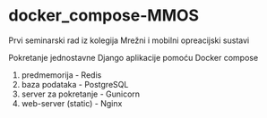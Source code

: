 # docker_compose-MMOS

Prvi seminarski rad iz kolegija Mrežni i mobilni opreacijski sustavi

Pokretanje jednostavne Django aplikacije pomoću Docker compose

1. predmemorija - Redis
2. baza podataka - PostgreSQL
3. server za pokretanje - Gunicorn
4. web-server (static) - Nginx
